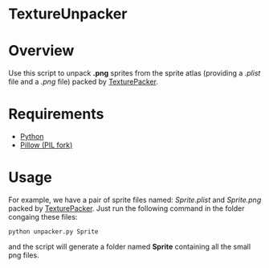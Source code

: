 TextureUnpacker
========================

# Overview
Use this script to unpack **.png** sprites from the sprite atlas (providing a *.plist* file and a *.png* file) packed by [TexturePacker](http://www.codeandweb.com/texturepacker/).

# Requirements
  - [Python](http://www.python.org)
  - [Pillow (PIL fork)](https://github.com/python-pillow/Pillow) 

# Usage

For example, we have a pair of sprite files named: *Sprite.plist* and *Sprite.png* packed by [TexturePacker](http://www.codeandweb.com/texturepacker/).
Just run the following command in the folder congaing these files:
	
	python unpacker.py Sprite

and the script will generate a folder named **Sprite** containing all the small png files.